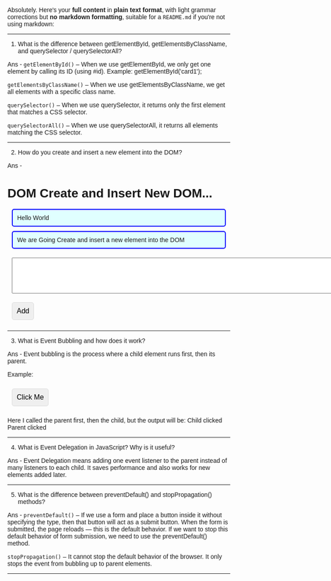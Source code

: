 Absolutely. Here's your **full content** in **plain text format**, with light grammar corrections but **no markdown formatting**, suitable for a `README.md` if you're not using markdown:

---

1. What is the difference between getElementById, getElementsByClassName, and querySelector / querySelectorAll?

Ans -
`getElementById()` – When we use getElementById, we only get one element by calling its ID (using #id).
Example: getElementById('card1');

`getElementsByClassName()` – When we use getElementsByClassName, we get all elements with a specific class name.

`querySelector()` – When we use querySelector, it returns only the first element that matches a CSS selector.

`querySelectorAll()` – When we use querySelectorAll, it returns all elements matching the CSS selector.

---

2. How do you create and insert a new element into the DOM?

Ans -

<!DOCTYPE html>  

<html lang="en">  
<head>  
<meta charset="UTF-8" />  
<meta name="viewport" content="width=device-width, initial-scale=1.0" />  
<title>DOM</title>  
<style>  
body { padding: 10px; font-family: "Calibri", sans-serif; }  
button { padding: 10px; font-size: medium; border: 1px solid gainsboro; border-radius: 5px; margin: 10px; }  
.item { border: 2px solid blue; background-color: lightcyan; margin: 10px; padding: 10px; border-radius: 5px; }  
textarea { margin: 10px; }  
</style>  
</head>  
<body>  
<h1>DOM Create and Insert New DOM...</h1>  
<section>  
<div id="container">  
<p class="item">Hello World</p>  
<p class="item">We are Going Create and insert a new element into the DOM</p>  
</div>  
<textarea id="textArea" cols="100" rows="5"></textarea><br />  
<button id="btn-add">Add</button>  
</section>  

<script>  
document.getElementById("btn-add").addEventListener("click", function () {  
  const text = document.getElementById("textArea");  
  newText = text.value;  
  const addedNewText = document.getElementById("container");  
  const newP = document.createElement("p");  
  newP.classList.add("item");  
  newP.innerText = newText;  
  container.appendChild(newP);  
  text.value = " ";  
});  
</script>  

</body>  
</html>

---

3. What is Event Bubbling and how does it work?

Ans -
Event bubbling is the process where a child element runs first, then its parent.

Example:

<!DOCTYPE html>  

<html lang="en">  
<head>  
<meta charset="UTF-8" />  
<meta name="viewport" content="width=device-width, initial-scale=1.0" />  
<title>Document</title>  
</head>  
<body>  
<div id="parent">  
<button id="child">Click Me</button>  
</div>  

<script>  
document.getElementById("parent").addEventListener("click", function () {  
  console.log("Parent clicked");  
});  

document.getElementById("child").addEventListener("click", function () {  
  console.log("Child clicked");  
});  
</script>  

</body>  
</html>

Here I called the parent first, then the child, but the output will be:
Child clicked
Parent clicked

---

4. What is Event Delegation in JavaScript? Why is it useful?

Ans -
Event Delegation means adding one event listener to the parent instead of many listeners to each child. It saves performance and also works for new elements added later.

---

5. What is the difference between preventDefault() and stopPropagation() methods?

Ans -
`preventDefault()` – If we use a form and place a button inside it without specifying the type, then that button will act as a submit button. When the form is submitted, the page reloads — this is the default behavior. If we want to stop this default behavior of form submission, we need to use the preventDefault() method.

`stopPropagation()` – It cannot stop the default behavior of the browser. It only stops the event from bubbling up to parent elements.

---
